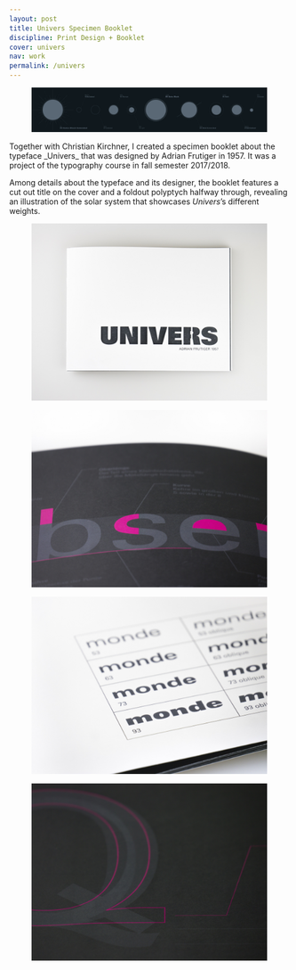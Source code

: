 ```yaml
---
layout: post
title: Univers Specimen Booklet
discipline: Print Design + Booklet
cover: univers
nav: work
permalink: /univers
---
```


<figure class="figure-grid-full">
  <img src="/assets/images/univers/univers-polyptych.png" srcset="/assets/images/univers/univers-polyptych@2x.png 2x" alt="Univers Specimen Booklet Polyptych">
</figure>
<article markdown="1">
Together with Christian Kirchner, I created a specimen booklet about the typeface _Univers_ that was designed by Adrian Frutiger in 1957. It was a project of the typography course in fall semester 2017/2018.

Among details about the typeface and its designer, the booklet features a cut out title on the cover and a foldout polyptych halfway through, revealing an illustration of the solar system that showcases _Univers_’s different weights.
</article>
<figure>
  <img src="/assets/images/univers/1-univers.jpg" alt="Univers Specimen Booklet Cover">
</figure>
<div class="div-grid-2">
  <figure>
    <img src="/assets/images/univers/2-univers.jpg" alt="Character Properties">
  </figure>
  <figure>
    <img src="/assets/images/univers/3-univers.jpg" alt="Weights">
  </figure>
</div>
<figure>
  <img src="/assets/images/univers/4-univers.jpg" alt="Comparison with other typefaces">
</figure>